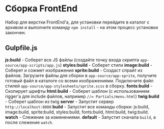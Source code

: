 # Сборка FrontEnd

Набор для верстки FrontEnd'a, для установки перейдите в каталог
с архивом и выполните команду `npm install` - на этом процесс
установки закончен.

## Gulpfile.js

**js:build** - Соберет все JS файлы (создайте точку входа скрипта `app-source/app-scripts/app.js`)
**styles:build** - Соберет стили
**image:build** - Соберет и сожмет изображения
**sprite:build** - Создаст спрайт из файлов. Загрузите файлы для сборки в `app-source/app-sprite`, получите готовый файл в каталоге со всеми изображениями.
                   Подключите файл стилей `app-source/app-stylesheets/sprite.scss` в сборку.
**fonts:build** - Скопирует шрифты
**html:build** - Соберет шаблон (с использованием rigger'a для include файлов, например `//= Partials/menu.html`)
**twig:build** - Соберет шаблон из twig
**server** - Запустит сервер `http://localhost:8080`
**build** - Запустит все команды сборки: js:build, image:build, sprite:build, styles:build, fonts:build, html:build, twig:build.
**watch** - Слежение за изменениями.
**default** - Запустит сначала `build`, а после слежение `watch`.
